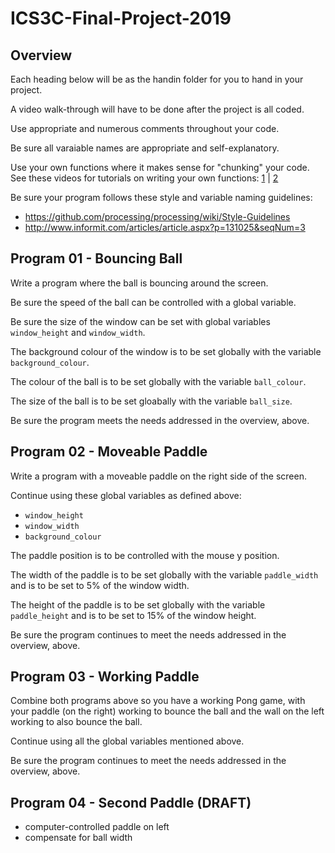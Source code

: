 # ICS3C-Final-Project-2019

## Overview

Each heading below will be as the handin folder for you to hand in your project.

A video walk-through will have to be done after the project is all coded.

Use appropriate and numerous comments throughout your code.

Be sure all varaiable names are appropriate and self-explanatory.

Use your own functions where it makes sense for "chunking" your code. See these videos for tutorials on writing your own functions: [1](https://www.youtube.com/watch?v=zBo2D3Myo6Q) | [2](https://www.youtube.com/watch?v=j_XyeWg_3EE)

Be sure your program follows these style and variable naming guidelines:

+ <https://github.com/processing/processing/wiki/Style-Guidelines>
+ <http://www.informit.com/articles/article.aspx?p=131025&seqNum=3>

## Program 01 - Bouncing Ball

Write a program where the ball is bouncing around the screen.

Be sure the speed of the ball can be controlled with a global variable.

Be sure the size of the window can be set with global variables `window_height` and `window_width`.

The background colour of the window is to be set globally with the variable `background_colour`.

The colour of the ball is to be set globally with the variable `ball_colour`.

The size of the ball is to be set gloabally with the variable `ball_size`.

Be sure the program meets the needs addressed in the overview, above.

## Program 02 - Moveable Paddle

Write a program with a moveable paddle on the right side of the screen.

Continue using these global variables as defined above:

+ `window_height`
+ `window_width`
+ `background_colour`

The paddle position is to be controlled with the mouse y position.

The width of the paddle is to be set globally with the variable `paddle_width` and is to be set to 5% of the window width.

The height of the paddle is to be set globally with the variable `paddle_height` and is to be set to 15% of the window height.

Be sure the program continues to meet the needs addressed in the overview, above.

## Program 03 - Working Paddle

Combine both programs above so you have a working Pong game, with your paddle (on the right) working to bounce the ball and the wall on the left working to also bounce the ball.

Continue using all the global variables mentioned above.

Be sure the program continues to meet the needs addressed in the overview, above.

## Program 04 - Second Paddle (DRAFT)

- computer-controlled paddle on left
- compensate for ball width
